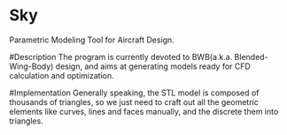 # Sky
Parametric Modeling Tool for Aircraft Design.

#Description
The program is currently devoted to BWB(a.k.a. Blended-Wing-Body) design,
and aims at generating models ready for CFD calculation and optimization.

#Implementation
Generally speaking, the STL model is composed of thousands of triangles, so we just need to craft out
all the geometric elements like curves, lines and faces manually, and the discrete them into triangles.
